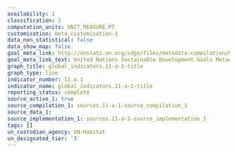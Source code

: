 ```yaml
---
availability: 1
classification: 2
computation_units: UNIT_MEASURE.PT
customisation: meta.customisation-1
data_non_statistical: false
data_show_map: false
goal_meta_link: http://unstats.un.org/sdgs/files/metadata-compilation/Metadata-Goal-11.pdf
goal_meta_link_text: United Nations Sustainable Development Goals Metadata (pdf 2066kB)
graph_title: global_indicators.11-a-1-title
graph_type: line
indicator_number: 11.a.1
indicator_name: global_indicators.11-a-1-title
reporting_status: complete
source_active_1: true
source_compilation_1: sources.11-a-1-source_compilation_1
source_data_1:
source_implementation_1: sources.11-a-1-source_implementation_1
tags: []
un_custodian_agency: UN-Habitat
un_designated_tier: '3'
---
```

